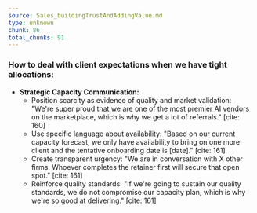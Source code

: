 ```yaml
---
source: Sales_buildingTrustAndAddingValue.md
type: unknown
chunk: 86
total_chunks: 91
---
```


### How to deal with client expectations when we have tight allocations:

* **Strategic Capacity Communication:**
    * Position scarcity as evidence of quality and market validation: "We're super proud that we are one of the most premier AI vendors on the marketplace, which is why we get a lot of referrals." [cite: 160]
    * Use specific language about availability: "Based on our current capacity forecast, we only have availability to bring on one more client and the tentative onboarding date is [date]." [cite: 161]
    * Create transparent urgency: "We are in conversation with X other firms. Whoever completes the retainer first will secure that open spot." [cite: 161]
    * Reinforce quality standards: "If we're going to sustain our quality standards, we do not compromise our capacity plan, which is why we're so good at delivering." [cite: 161]